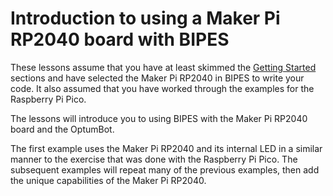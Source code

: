 # Introduction to using a Maker Pi RP2040 board with BIPES

These lessons assume that you have at least skimmed the [Getting Started](http://www.coderdojotc.org/micropython/getting-started/01-intro/) sections and have selected the Maker Pi RP2040 in BIPES to write your code.  It also assumed that you have worked through the examples for the Raspberry Pi Pico.

The lessons will introduce you to using BIPES with the Maker Pi RP2040 board and the OptumBot.

The first example uses the Maker Pi RP2040 and its internal LED in a similar manner to the exercise that was done with the Raspberry Pi Pico. The subsequent examples will repeat many of the previous examples, then add the unique capabilities of the Maker Pi RP2040.